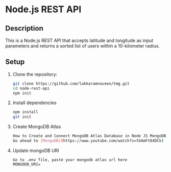 # Node.js REST API

## Description
This is a Node.js REST API that accepts latitude and longitude as input parameters and returns a sorted list of users within a 10-kilometer radius.

## Setup

1. Clone the repository:
   ```sh
   git clone https://github.com/lakkaramnaveen/tmg.git
   cd node-rest-api
   npm init

2. Install dependencies
   ```sh
   npm install
   git init

3. Create MongoDB Atlas
   ```sh
   How to Create and Connect MongoDB Atlas Database in Node JS MongoDB - MongoDB Atlas connects Node JS
   Go ahead to [MongoDB](https://www.youtube.com/watch?v=tkAmFt64DCk) and install it.

4. Update mongoDB URI 
   ```
   Go to .env file, paste your mongodb atlas url here
   MONGODB_URI=
